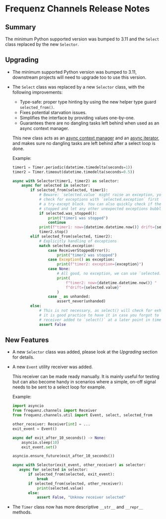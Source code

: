 # Frequenz Channels Release Notes

## Summary

The minimum Python supported version was bumped to 3.11 and the `Select` class replaced by the new `Selector`.

## Upgrading

* The minimum supported Python version was bumped to 3.11, downstream projects will need to upgrade too to use this version.

* The `Select` class was replaced by a new `Selector` class, with the following improvements:

  * Type-safe: proper type hinting by using the new helper type guard `selected_from()`.
  * Fixes potential starvation issues.
  * Simplifies the interface by providing values one-by-one.
  * Guarantees there are no dangling tasks left behind when used as an async context manager.

  This new class acts as an [async context manager](https://docs.python.org/3/reference/datamodel.html#async-context-managers) and an [async iterator](https://docs.python.org/3.11/library/collections.abc.html#collections.abc.AsyncIterator), and makes sure no dangling tasks are left behind after a select loop is done.

  Example:
  ```python
  timer1 = Timer.periodic(datetime.timedelta(seconds=1))
  timer2 = Timer.timeout(datetime.timedelta(seconds=0.5))

  async with Selector(timer1, timer2) as selector:
      async for selected in selector:
          if selected_from(selected, timer1):
              # Beware: `selected.value` might raise an exception, you can always
              # check for exceptions with `selected.exception` first or use
              # a try-except block. You can also quickly check if the receiver was
              # stopped and let any other unexpected exceptions bubble up.
              if selected.was_stopped():
                  print("timer1 was stopped")
                  continue
              print(f"timer1: now={datetime.datetime.now()} drift={selected.value}")
              timer2.stop()
          elif selected_from(selected, timer2):
              # Explicitly handling of exceptions
              match selected.exception:
                  case ReceiverStoppedError():
                      print("timer2 was stopped")
                  case Exception() as exception:
                      print(f"timer2: exception={exception}")
                  case None:
                      # All good, no exception, we can use `selected.value` safely
                      print(
                          f"timer2: now={datetime.datetime.now()} "
                          f"drift={selected.value}"
                      )
                  case _ as unhanded:
                      assert_never(unhanded)
          else:
              # This is not necessary, as select() will check for exhaustiveness, but
              # it is good practice to have it in case you forgot to handle a new
              # receiver added to `select()` at a later point in time.
              assert False
  ```

## New Features

* A new `Selector` class was added, please look at the *Upgrading* section for details.

* A new `Event` utility receiver was added.

  This receiver can be made ready manually.  It is mainly useful for testing but can also become handy in scenarios where a simple, on-off signal needs to be sent to a select loop for example.

  Example:

  ```python
  import asyncio
  from frequenz.channels import Receiver
  from frequenz.channels.util import Event, select, selected_from

  other_receiver: Receiver[int] = ...
  exit_event = Event()

  async def exit_after_10_seconds() -> None:
      asyncio.sleep(10)
      exit_event.set()

  asyncio.ensure_future(exit_after_10_seconds())

  async with Selector(exit_event, other_receiver) as selector:
     async for selected in selector:
         if selected_from(selected, exit_event):
             break
         if selected_from(selected, other_receiver):
             print(selected.value)
         else:
             assert False, "Unknow receiver selected"
  ```

* The `Timer` class now has more descriptive `__str__` and `__repr__` methods.
